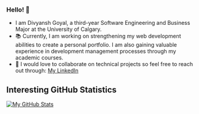 ### Hello! 👋
* I am Divyansh Goyal, a third-year Software Engineering and Business Major at the University of Calgary.
* 📚 Currently, I am working on strengthening my web development abilities to create a personal portfolio. I am also gaining valuable experience in development management processes through my academic courses.
* 🤝 I would love to collaborate on technical projects so feel free to reach out through: [My LinkedIn](https://www.linkedin.com/in/divyansh-goyal2001/)

## Interesting GitHub Statistics

<!--[Visitor Count](https://profile-counter.glitch.me/{DG-20}/count.svg)-->

[![My GitHub Stats](https://github-readme-stats.vercel.app/api/?username=DG-20&count_private=true&theme=tokyonight&showicons=true)]()
